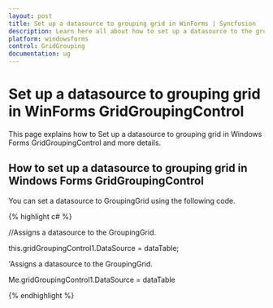 ```yaml
---
layout: post
title: Set up a datasource to grouping grid in WinForms | Syncfusion
description: Learn here all about how to set up a datasource to the grouping grid of Syncfusion Windows Forms GridGroupingControl and more.
platform: windowsforms
control: GridGrouping
documentation: ug
---
```


# Set up a datasource to grouping grid in WinForms GridGroupingControl

This page explains how to Set up a datasource to grouping grid in Windows Forms GridGroupingControl and more details.

## How to set up a datasource to grouping grid in Windows Forms GridGroupingControl

You can set a datasource to GroupingGrid using the following code.

 
{% highlight c# %}



//Assigns a datasource to the GroupingGrid.

this.gridGroupingControl1.DataSource = dataTable;







'Assigns a datasource to the GroupingGrid.

Me.gridGroupingControl1.DataSource = dataTable

{% endhighlight  %}

